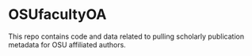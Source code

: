 # OSUfacultyOA

This repo contains code and data related to pulling scholarly publication metadata for OSU affiliated authors.
